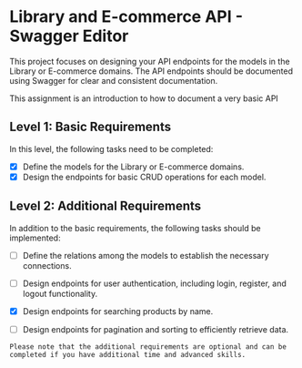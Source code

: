 # Library and E-commerce API - Swagger Editor

This project focuses on designing your API endpoints for the models in the Library or E-commerce domains. The API endpoints should be documented using Swagger for clear and consistent documentation.

This assignment is an introduction to how to document a very basic API

## Level 1: Basic Requirements

In this level, the following tasks need to be completed:
- [x] Define the models for the Library or E-commerce domains.
- [x] Design the endpoints for basic CRUD operations for each model.

## Level 2: Additional Requirements

In addition to the basic requirements, the following tasks should be implemented:
- [ ] Define the relations among the models to establish the necessary connections.
- [ ] Design endpoints for user authentication, including login, register, and logout functionality.
- [x] Design endpoints for searching products by name.
- [ ] Design endpoints for pagination and sorting to efficiently retrieve data.




`Please note that the additional requirements are optional and can be completed if you have additional time and advanced skills.`
